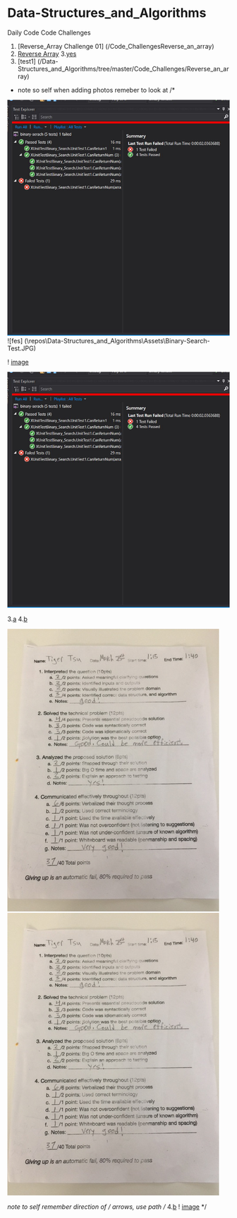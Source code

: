 # Data-Structures_and_Algorithms
Daily Code Code Challenges 
1. [Reverse_Array Challenge 01] (/Code_ChallengesReverse_an_array)
2. [Reverse Array](../Data-Structures_and_Algorithms/Code_Challenges/Reverse_an_array)
3.[yes](Data-Structures_and_Algorithms/Code_Challenges/Reverse_an_array/)
4. [test1] (/Data-Structures_and_Algorithms/tree/master/Code_Challenges/Reverse_an_array)


* note so self when adding photos remeber to look at /*

![file](/Assets/Binary-Search-Test.JPG)
![fes] (\repos\Data-Structures_and_Algorithms\Assets\Binary-Search-Test.JPG)

! [image](/Assets/Binary-Search-Test.JPG)

![file](/Assets/Binary-Search-Test.JPG)

3.[a](/Code_Challenges/Reverse_an_array)
4.[b](/Code_Challenges/ShiftArray)

![images](/Assets/CodingChallenge05.JPG)
![images](\Assets\CodingChallenge05.JPG)

*note to self remember direction of / arrows, use path 
/*
4.[b](/Code_Challenges/ShiftArray)
! [image](/Assets/Binary-Search-Test.JPG)
*/